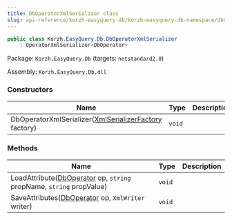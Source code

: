 ```yaml
---
title: DbOperatorXmlSerializer class
slug: api-reference/korzh-easyquery-db/korzh-easyquery-db-namespace/dboperatorxmlserializer-class
---
```

```csharp
public class Korzh.EasyQuery.Db.DbOperatorXmlSerializer
    : OperatorXmlSerializer<DbOperator>

```
Package: `Korzh.EasyQuery.Db` (targets: `netstandard2.0`)

Assembly: `Korzh.EasyQuery.Db.dll`

### Constructors

| Name | Type | Description | 
| --- | --- | --- | 
| DbOperatorXmlSerializer([XmlSerializerFactory](/api-reference/korzh-easyquery/korzh-easyquery-namespace/xmlserializerfactory-class) factory) | `void` |  | 


### Methods

| Name | Type | Description | 
| --- | --- | --- | 
| LoadAttribute([DbOperator](/api-reference/korzh-easyquery-db/korzh-easyquery-db-namespace/dboperator-class) op, `string` propName, `string` propValue) | `void` |  | 
| SaveAttributes([DbOperator](/api-reference/korzh-easyquery-db/korzh-easyquery-db-namespace/dboperator-class) op, `XmlWriter` writer) | `void` |  |
